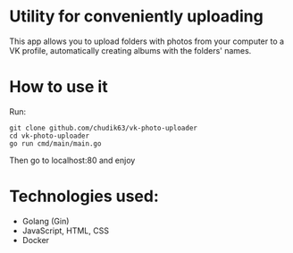 # Utility for conveniently uploading
This app allows you to upload folders with photos from your computer to a VK profile, automatically creating albums with the folders' names.

# How to use it
Run:
```
git clone github.com/chudik63/vk-photo-uploader
cd vk-photo-uploader
go run cmd/main/main.go
``` 

Then go to localhost:80 and enjoy


# Technologies used:
- Golang (Gin)
- JavaScript, HTML, CSS
- Docker
